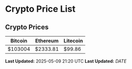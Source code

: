 # Crypto Price List

## Crypto Prices
| Bitcoin | Ethereum | Litecoin |
| ------- | -------- | -------- |
| $103004 | $2333.81 | $99.86 |
**Last Updated:** 2025-05-09 21:20 UTC
**Last Updated:** $DATE$
